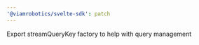 ```yaml
---
'@viamrobotics/svelte-sdk': patch
---
```


Export streamQueryKey factory to help with query management
